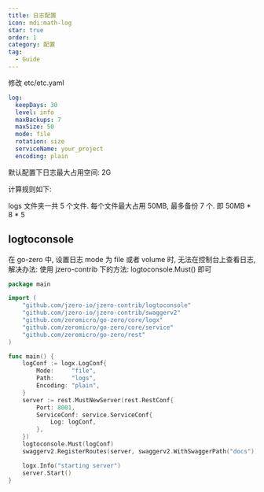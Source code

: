 ```yaml
---
title: 日志配置
icon: mdi:math-log
star: true
order: 1
category: 配置
tag:
  - Guide
---
```


修改 etc/etc.yaml

```yaml
log:
  keepDays: 30
  level: info
  maxBackups: 7
  maxSize: 50
  mode: file
  rotation: size
  serviceName: your_project
  encoding: plain
```

默认配置下日志最大占用空间: 2G

计算规则如下: 

logs 文件夹一共 5 个文件. 每个文件最大占用 50MB, 最多备份 7 个. 即 50MB * 8 * 5

## logtoconsole

在 go-zero 中, 设置日志 mode 为 file 或者 volume 时, 无法在控制台上查看日志, 解决办法: 使用 jzero-contrib 下的方法: logtoconsole.Must() 即可

```go
package main

import (
	"github.com/jzero-io/jzero-contrib/logtoconsole"
	"github.com/jzero-io/jzero-contrib/swaggerv2"
	"github.com/zeromicro/go-zero/core/logx"
	"github.com/zeromicro/go-zero/core/service"
	"github.com/zeromicro/go-zero/rest"
)

func main() {
	logConf := logx.LogConf{
		Mode:     "file",
		Path:     "logs",
		Encoding: "plain",
	}
	server := rest.MustNewServer(rest.RestConf{
		Port: 8001,
		ServiceConf: service.ServiceConf{
			Log: logConf,
		},
	})
	logtoconsole.Must(logConf)
	swaggerv2.RegisterRoutes(server, swaggerv2.WithSwaggerPath("docs"))

	logx.Info("starting server")
	server.Start()
}
```


